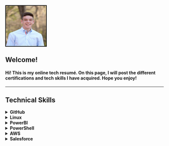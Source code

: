 <img src="IMG_2613.JPG" alt="Rooks Hunter Avatar" width="128" height="128" align="center" border="2">

<h2>Welcome!</h2>
<h4>Hi! This is my online tech resumé. On this page, I will post the different certifications and tech skills I have acquired. Hope you enjoy!</h4>
<hr>

<h2><b>Technical Skills</b></h2>

<details closed>
  <summary><b>GitHub</b></summary>
  <br>
  <p>I completed the "First Day on Github" and "First Week on Github" Learning Paths. As a result of the training, I learned about the basic worflow and operations involved in utillizing Github to its full potential.
    Skills developed include:
  <ul>
    <li>Communicating Using Markdown</li>
    <li>Uploading a project to Github</li>
    <li>Customizing Github pages</li>
    <li>Utilizing pull requests</li>
    <li>Resolving merge conflicts</li>
    <li>Securing workflows</li>

  </ul>
  <img src="Screen Shot 2019-09-04 at 10.44.09 AM.png" alt="First Day on GitHub" width="600" height="400" border="2">
  <img src="github-2.png" alt="First Week on GitHub" width="600" height="400" border="2">
  </p>
</details>

<details closed>
  <summary><b>Linux</b></summary>
  <br>
  <p>Skills include:
  <ul>
    <li></li>

  </ul>
  </p>
</details>

<details closed>
  <summary><b>PowerBI</b></summary>
  <br>
  <p>Data analysis and visualization skills include:
  <ul>
    <li></li>

  </ul>
  </p>
</details>

<details closed>
  <summary><b>PowerShell</b></summary>
  <br>
  <p>Skills include:
  <ul>
    <li></li>

  </ul>
  </p> 
</details>

<details closed>
  <summary><b>AWS</b></summary>
  <br>
  <p>Skills include:
  <ul>
    <li></li>

  </ul>
  </p>
</details>
  
<details closed>
  <summary><b>Salesforce</b></summary>
  <br>
  <p>Skills include:
  <ul>
    <li></li>

  </ul>
  </p> 
</details>
